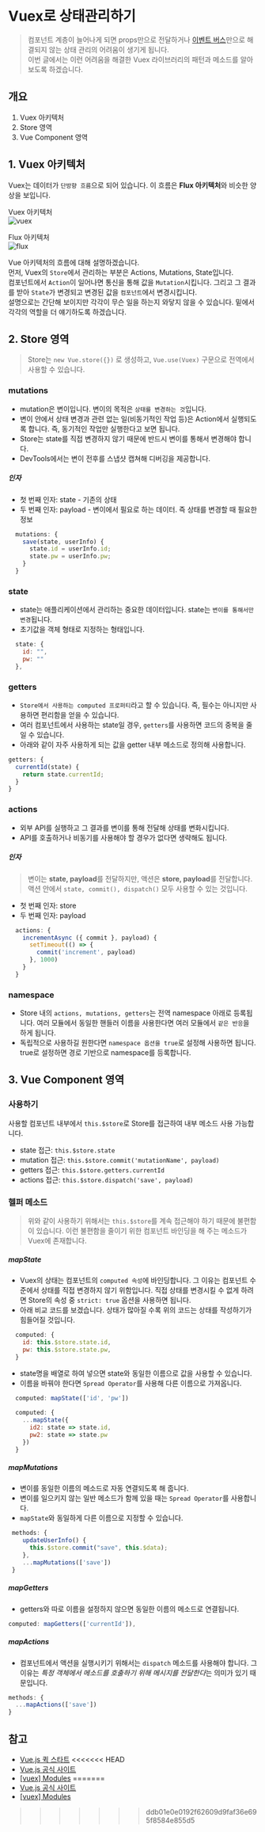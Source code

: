 # Vuex로 상태관리하기

> 컴포넌트 계층이 늘어나게 되면 props만으로 전달하거나 [이벤트 버스](https://vuejs-kr.github.io/jekyll/update/2017/02/13/vuejs-eventbus/)만으로 해결되지 않는 상태 관리의 어려움이 생기게 됩니다.  
> 이번 글에서는 이런 어려움을 해결한 Vuex 라이브러리의 패턴과 메소드를 알아 보도록 하겠습니다.

## 개요

1. Vuex 아키텍처
2. Store 영역
3. Vue Component 영역

## 1. Vuex 아키텍처

Vuex는 데이터가 `단방향 흐름`으로 되어 있습니다. 이 흐름은 **Flux 아키텍처**와 비슷한 양상을 보입니다.

Vuex 아키텍처  
![vuex](./images/vuex.png)

Flux 아키텍처  
![flux](./images/flux.png)

Vue 아키텍처의 흐름에 대해 설명하겠습니다.  
먼저, Vuex의 `Store`에서 관리하는 부분은 Actions, Mutations, State입니다.  
컴포넌트에서 `Action`이 일어나면 통신을 통해 값을 `Mutation`시킵니다. 그리고 그 결과를 받아 `State`가 변경되고 변경된 값을 `컴포넌트`에서 변경시킵니다.  
설명으로는 간단해 보이지만 각각이 무슨 일을 하는지 와닿지 않을 수 있습니다. 밑에서 각각의 역할을 더 얘기하도록 하겠습니다.

## 2. Store 영역

> Store는 `new Vue.store({})` 로 생성하고, `Vue.use(Vuex)` 구문으로 전역에서 사용할 수 있습니다.

### mutations

- mutation은 변이입니다. 변이의 목적은 `상태를 변경하는 것`입니다.
- 변이 안에서 상태 변경과 관련 없는 일(비동기적인 작업 등)은 Action에서 실행되도록 합니다. 즉, 동기적인 작업만 실행한다고 보면 됩니다.
- Store는 state를 직접 변경하지 않기 때문에 반드시 변이를 통해서 변경해야 합니다. 
- DevTools에서는 변이 전후를 스냅샷 캡쳐해 디버깅을 제공합니다.

##### 인자

- 첫 번째 인자: state - 기존의 상태
- 두 번째 인자: payload - 변이에서 필요로 하는 데이터. 즉 상태를 변경할 때 필요한 정보
```js
  mutations: {
    save(state, userInfo) {
      state.id = userInfo.id;
      state.pw = userInfo.pw;
    }
  }
```

### state

- state는 애플리케이션에서 관리하는 중요한 데이터입니다. state는 `변이를 통해서만 변경`됩니다.
- 초기값을 객체 형태로 지정하는 형태입니다.

```js
  state: {
    id: "",
    pw: ""
  },
```

### getters

- `Store에서 사용하는 computed 프로퍼티`라고 할 수 있습니다. 즉, 필수는 아니지만 사용하면 편리함을 얻을 수 있습니다.
- 여러 컴포넌트에서 사용하는 state일 경우, `getters`를 사용하면 코드의 중복을 줄일 수 있습니다.
- 아래와 같이 자주 사용하게 되는 값을 getter 내부 메소드로 정의해 사용합니다. 

```js
getters: {
  currentId(state) {
    return state.currentId;
  }
}
```


### actions

- 외부 API를 실행하고 그 결과를 변이를 통해 전달해 상태를 변화시킵니다.
- API를 호출하거나 비동기를 사용해야 할 경우가 없다면 생략해도 됩니다.

##### 인자

> 변이는 **state, payload**를 전달하지만, 액션은 **store, payload**를 전달합니다. 액션 안에서 `state, commit(), dispatch()` 모두 사용할 수 있는 것입니다.

- 첫 번째 인자: store
- 두 번째 인자: payload

```js
  actions: {
    incrementAsync ({ commit }, payload) {
      setTimeout(() => {
        commit('increment', payload)
      }, 1000)
    }
  }
```


### namespace

- Store 내의 `actions, mutations, getters`는 전역 namespace 아래로 등록됩니다. 여러 모듈에서 동일한 핸들러 이름을 사용한다면 여러 모듈에서 `같은 반응`을 하게 됩니다.
- 독립적으로 사용하길 원한다면 `namespace 옵션을 true`로 설정해 사용하면 됩니다. true로 설정하면 경로 기반으로 namespace를 등록합니다.


## 3. Vue Component 영역

### 사용하기

사용할 컴포넌트 내부에서 `this.$store`로 Store를 접근하여 내부 메소드 사용 가능합니다.

- state 접근: `this.$store.state`
- mutation 접근: `this.$store.commit('mutationName', payload)`
- getters 접근: `this.$store.getters.currentId`
- actions 접근: `this.$store.dispatch('save', payload)`

### 헬퍼 메소드

> 위와 같이 사용하기 위해서는 `this.$store`를 계속 접근해야 하기 때문에 불편함이 있습니다. 
> 이런 불편함을 줄이기 위한 컴포넌트 바인딩을 해 주는 메소드가 Vuex에 존재합니다.

##### mapState

- Vuex의 상태는 컴포넌트의 `computed 속성`에 바인딩합니다. 그 이유는 컴포넌트 수준에서 상태를 직접 변경하지 않기 위함입니다. 직접 상태를 변경시킬 수 없게 하려면 Store의 속성 중 `strict: true` 옵션을 사용하면 됩니다.
- 아래 비교 코드를 보겠습니다. 상태가 많아질 수록 위의 코드는 상태를 작성하기가 힘들어질 것입니다.

```js
  computed: {
    id: this.$store.state.id,
    pw: this.$store.state.pw,
  }
```

- state명을 배열로 하여 넣으면 state와 동일한 이름으로 값을 사용할 수 있습니다.
- 이름을 바꿔야 한다면 `Spread Operator`를 사용해 다른 이름으로 가져옵니다.

```js
  computed: mapState(['id', 'pw'])
  
  computed: {
    ...mapState({
      id2: state => state.id,
      pw2: state => state.pw
    })
  }
```

##### mapMutations

- 변이를 동일한 이름의 메소드로 자동 연결되도록 해 줍니다.
- 변이를 일으키지 않는 일반 메소드가 함께 있을 때는 `Spread Operator`를 사용합니다.
- `mapState`와 동일하게 다른 이름으로 지정할 수 있습니다.

```js
 methods: {
    updateUserInfo() {
      this.$store.commit("save", this.$data);
    },
    ...mapMutations(['save'])
 }
```

##### mapGetters

- getters와 따로 이름을 설정하지 않으면 동일한 이름의 메소드로 연결됩니다.

```js
computed: mapGetters(['currentId']),
```

##### mapActions

- 컴포넌트에서 액션을 실행시키기 위해서는 `dispatch` 메소드를 사용해야 합니다. 그 이유는 *특정 객체에서 메소드를 호출하기 위해 메시지를 전달한다*는 의미가 있기 때문입니다.

```js
methods: {
  ...mapActions(['save'])
}
```

## 참고

- [Vue.js 퀵 스타트](http://www.yes24.com/Product/Goods/45091747)
<<<<<<< HEAD
- [Vue.js 공식 사이트](https://kr.vuejs.org/v2/guide/index.html)
- [[vuex] Modules](https://beomy.tistory.com/88)
=======
- [Vue.js 공식 사이트](https://kr.vuejs.org/v2/)
- [[vuex] Modules](https://beomy.tistory.com/88)
>>>>>>> ddb01e0e0192f62609d9faf36e695f8584e855d5
